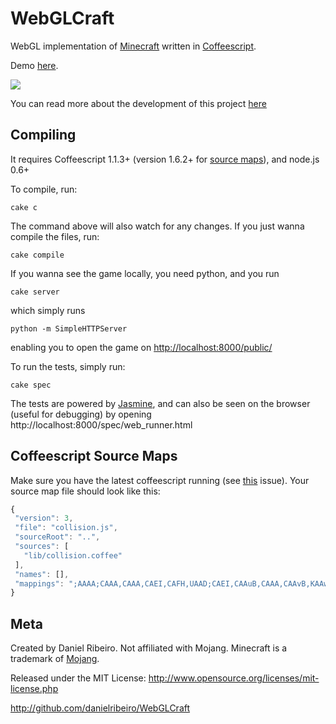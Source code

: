 WebGLCraft
==============

WebGL implementation of [Minecraft](http://www.minecraft.net/) written in [Coffeescript](http://jashkenas.github.com/coffee-script/).

Demo [here](http://danielribeiro.github.io/WebGLCraft/).

[![](http://metaphysicaldeveloper.files.wordpress.com/2011/12/screen-shot-2011-12-17-at-6-44-36-pm.png)](http://danielribeiro.github.io/WebGLCraft/)

You can read more about the development of this project [here](http://metaphysicaldeveloper.wordpress.com/2011/12/20/implementing-minecraft-in-webgl/)


Compiling
----

It requires Coffeescript 1.1.3+ (version 1.6.2+ for [source maps](http://www.html5rocks.com/en/tutorials/developertools/sourcemaps/)), and node.js 0.6+

To compile, run:

    cake c

The command above will also watch for any changes. If you just wanna compile the files, run:

    cake compile

If you wanna see the game locally, you need python, and you run 

    cake server

which simply runs


    python -m SimpleHTTPServer

enabling you to open the game on [http://localhost:8000/public/](http://localhost:8000/public/)


To run the tests, simply run:


    cake spec


The tests are powered by [Jasmine](http://pivotal.github.com/jasmine/), and can also be seen
on the browser (useful for debugging) by opening http://localhost:8000/spec/web_runner.html

Coffeescript Source Maps
-----

Make sure you have the latest coffeescript running (see [this](https://github.com/jashkenas/coffee-script/issues/2835) issue). Your source map file should look like this:

```javascript
{
 "version": 3,
 "file": "collision.js",
 "sourceRoot": "..",
 "sources": [
   "lib/collision.coffee"
 ],
 "names": [],
 "mappings": ";AAAA;CAAA,CAAA,CAEI,CAFH,UAAD;CAEI,CAAuB,CAAA,CAAvB,KAAwB,YAAxB;CACI,CAAe,EAAA,CAAM,CAArB;CAAA,GAAA,WAAO;QAAP;CACA,CAAmB,CAAK,CAAL,EAAnB;CAAA,CAAO,EAAM,WAAN;QADP;CAEA,CAAO,EAAM,SAAN;CAHX,IAAuB;CAAvB,CAOmB,CAAA,CAAnB,CAAmB,IAAC,QAApB;CACI,SAAA,0BAAA;CAAA,EAAO,CAAP,EAAA,eAAA;CACA;CAAA,UAAA,gCAAA;yBAAA;CACI,CAAkC,CAAvB,CAAA,CAAU,GAArB;AAEoB,CAApB,GAAA,IAAA;CAAA,IAAA,YAAO;UAHX;CAAA,MADA;CAKA,GAAA,SAAO;CAbX,IAOmB;CATvB,GAAA;CAAA"
}
```


Meta
----

Created by Daniel Ribeiro. Not affiliated with Mojang. Minecraft is a trademark of [Mojang](http://mojang.com/).

Released under the MIT License: http://www.opensource.org/licenses/mit-license.php

http://github.com/danielribeiro/WebGLCraft
